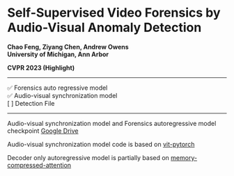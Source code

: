 Self-Supervised Video Forensics by Audio-Visual Anomaly Detection
==================================================================
**Chao Feng, Ziyang Chen, Andrew Owens**  
**University of Michigan, Ann Arbor**

**CVPR 2023 (Highlight)**

---

<div>✅ Forensics auto regressive model</div>
<div>✅ Audio-visual synchronization model</div>
<div>[ ] Detection File</div>

---

Audio-visual synchronization model and Forensics autoregressive model checkpoint [Google Drive](https://drive.google.com/drive/folders/1Mqbjlyk3R7Ba8pktsYXVqt0kIdQ_SgMT?usp=drive_link)

Audio-visual synchronization model code is based on [vit-pytorch](https://github.com/lucidrains/vit-pytorch)

Decoder only autoregressive model is partially based on [memory-compressed-attention](https://github.com/lucidrains/memory-compressed-attention)